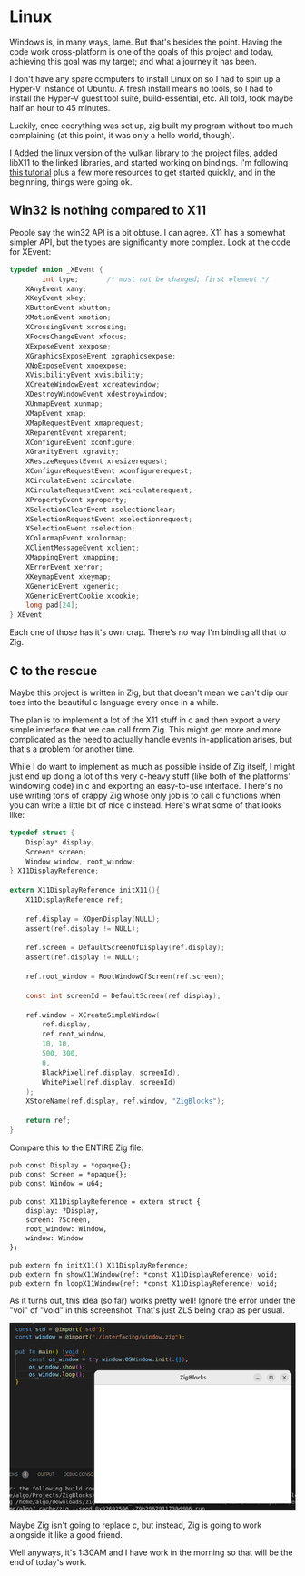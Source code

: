 # Linux
Windows is, in many ways, lame. But that's besides the
point. Having the code work cross-platform is one of
the goals of this project and today, achieving this goal
was my target; and what a journey it has been.

I don't have any spare computers to install Linux on
so I had to spin up a Hyper-V instance of Ubuntu.
A fresh install means no tools, so I had to install
the Hyper-V guest tool suite, build-essential, etc.
All told, took maybe half an hour to 45 minutes.

Luckily, once ecerything was set up, zig built my
program without too much complaining (at this point,
it was only a hello world, though).

I Added the linux version of the vulkan library
to the project files, added libX11 to the linked
libraries, and started working on bindings.
I'm following
[this tutorial](https://github.com/gamedevtech/X11OpenGLWindow)
plus a few more resources to get started quickly,
and in the beginning, things were going ok.

## Win32 is nothing compared to X11
People say the win32 API is a bit obtuse. I can agree.
X11 has a somewhat simpler API, but the types are
significantly more complex. Look at the code for XEvent:

```c
typedef union _XEvent {
        int type;		/* must not be changed; first element */
	XAnyEvent xany;
	XKeyEvent xkey;
	XButtonEvent xbutton;
	XMotionEvent xmotion;
	XCrossingEvent xcrossing;
	XFocusChangeEvent xfocus;
	XExposeEvent xexpose;
	XGraphicsExposeEvent xgraphicsexpose;
	XNoExposeEvent xnoexpose;
	XVisibilityEvent xvisibility;
	XCreateWindowEvent xcreatewindow;
	XDestroyWindowEvent xdestroywindow;
	XUnmapEvent xunmap;
	XMapEvent xmap;
	XMapRequestEvent xmaprequest;
	XReparentEvent xreparent;
	XConfigureEvent xconfigure;
	XGravityEvent xgravity;
	XResizeRequestEvent xresizerequest;
	XConfigureRequestEvent xconfigurerequest;
	XCirculateEvent xcirculate;
	XCirculateRequestEvent xcirculaterequest;
	XPropertyEvent xproperty;
	XSelectionClearEvent xselectionclear;
	XSelectionRequestEvent xselectionrequest;
	XSelectionEvent xselection;
	XColormapEvent xcolormap;
	XClientMessageEvent xclient;
	XMappingEvent xmapping;
	XErrorEvent xerror;
	XKeymapEvent xkeymap;
	XGenericEvent xgeneric;
	XGenericEventCookie xcookie;
	long pad[24];
} XEvent;
```

Each one of those has it's own crap. There's no
way I'm binding all that to Zig.

## C to the rescue
Maybe this project is written in Zig, but that
doesn't mean we can't dip our toes into the beautiful
c language every once in a while.

The plan is to implement a lot of the X11 stuff
in c and then export a very simple interface that
we can call from Zig. This might get more and more
complicated as the need to actually handle
events in-application arises, but that's a problem
for another time.

While I do want to implement as much as possible
inside of Zig itself, I might just end up doing
a lot of this very c-heavy stuff (like both
of the platforms' windowing code) in c and exporting
an easy-to-use interface. There's no use writing
tons of crappy Zig whose only job is to call
c functions when you can write a little bit of
nice c instead. Here's what some of that looks like:

```c
typedef struct {
    Display* display;
    Screen* screen;
    Window window, root_window;
} X11DisplayReference;

extern X11DisplayReference initX11(){
    X11DisplayReference ref;

    ref.display = XOpenDisplay(NULL);
    assert(ref.display != NULL);

    ref.screen = DefaultScreenOfDisplay(ref.display);
    assert(ref.display != NULL);

    ref.root_window = RootWindowOfScreen(ref.screen);

    const int screenId = DefaultScreen(ref.display);

    ref.window = XCreateSimpleWindow(
        ref.display,
        ref.root_window,
        10, 10,
        500, 300,
        0,
        BlackPixel(ref.display, screenId),
        WhitePixel(ref.display, screenId)
    );
    XStoreName(ref.display, ref.window, "ZigBlocks");

    return ref;
}
```

Compare this to the ENTIRE Zig file:

```zig
pub const Display = *opaque{};
pub const Screen = *opaque{};
pub const Window = u64;

pub const X11DisplayReference = extern struct {
    display: ?Display,
    screen: ?Screen,
    root_window: Window,
    window: Window
};

pub extern fn initX11() X11DisplayReference;
pub extern fn showX11Window(ref: *const X11DisplayReference) void;
pub extern fn loopX11Window(ref: *const X11DisplayReference) void;
```

As it turns out, this idea (so far) works pretty well!
Ignore the error under the "voi" of "void" in this
screenshot. That's just ZLS being crap as per usual.

![an x11 window](assets/x11_window_first_time.png)

Maybe Zig isn't going to replace c, but instead, Zig
is going to work alongside it like a good friend.

Well anyways, it's 1:30AM and I have work in the morning
so that will be the end of today's work.